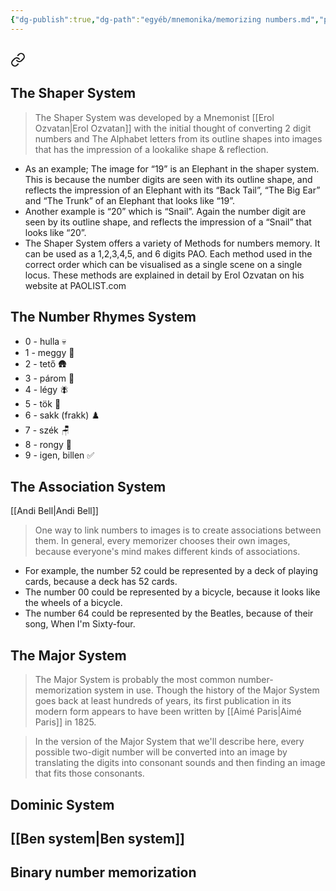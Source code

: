 ```yaml
---
{"dg-publish":true,"dg-path":"egyéb/mnemonika/memorizing numbers.md","permalink":"/egyeb/mnemonika/memorizing-numbers/"}
---
```


## 
<div class="transclusion internal-embed is-loaded"><a class="markdown-embed-link" href="/egyeb/mnemonika/memorizing-shapes/#the-shaper-system" aria-label="Open link"><svg xmlns="http://www.w3.org/2000/svg" width="24" height="24" viewBox="0 0 24 24" fill="none" stroke="currentColor" stroke-width="2" stroke-linecap="round" stroke-linejoin="round" class="svg-icon lucide-link"><path d="M10 13a5 5 0 0 0 7.54.54l3-3a5 5 0 0 0-7.07-7.07l-1.72 1.71"></path><path d="M14 11a5 5 0 0 0-7.54-.54l-3 3a5 5 0 0 0 7.07 7.07l1.71-1.71"></path></svg></a><div class="markdown-embed">



## The Shaper System

> The Shaper System was developed by a Mnemonist [[Erol Ozvatan\|Erol Ozvatan]] with the initial thought of converting 2 digit numbers and The Alphabet letters from its outline shapes into images that has the impression of a lookalike shape & reflection.

- As an example; The image for “19” is an Elephant in the shaper system. This is because the number digits are seen with its outline shape, and reflects the impression of an Elephant with its “Back Tail”, “The Big Ear” and “The Trunk” of an Elephant that looks like “19”.
- Another example is “20” which is “Snail”. Again the number digit are seen by its outline shape, and reflects the impression of a “Snail” that looks like “20”.
- The Shaper System offers a variety of Methods for numbers memory. It can be used as a 1,2,3,4,5, and 6 digits PAO. Each method used in the correct order which can be visualised as a single scene on a single locus. These methods are explained in detail by Erol Ozvatan on his website at PAOLIST.com


</div></div>


## The Number Rhymes System

- 0 - hulla 💀
- 1 - meggy 🍒
- 2 - tető 🛖
- 3 - párom 💑
- 4 - légy 🪰
- 5 - tök 🎃
- 6 - sakk (frakk) ♟️
- 7 - szék 🪑
- 8 - rongy 🥻
- 9 - igen, billen ✅
## The Association System
[[Andi Bell\|Andi Bell]]

> One way to link numbers to images is to create associations between them.
> In general, every memorizer chooses their own images, because everyone's mind makes different kinds of associations.

- For example, the number 52 could be represented by a deck of playing cards, because a deck has 52 cards.
- The number 00 could be represented by a bicycle, because it looks like the wheels of a bicycle.
- The number 64 could be represented by the Beatles, because of their song, When I'm Sixty-four.
## The Major System

> The Major System is probably the most common number-memorization system in use. Though the history of the Major System goes back at least hundreds of years, its first publication in its modern form appears to have been written by [[Aimé Paris\|Aimé Paris]] in 1825.

> In the version of the Major System that we'll describe here, every possible two-digit number will be converted into an image by translating the digits into consonant sounds and then finding an image that fits those consonants.

## Dominic System

## [[Ben system\|Ben system]]

## Binary number memorization